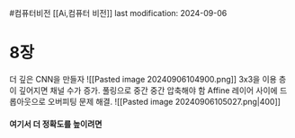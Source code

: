 #컴퓨터비전 
[[Ai,컴퓨터 비전]]
last modification: 2024-09-06

# 8장
더 깊은 CNN을 만들자
![[Pasted image 20240906104900.png]]
3x3을 이용
층이 깊어지면 채널 수가 증가.
풀링으로 중간 중간 압축해야 함
Affine 레이어 사이에 드롭아웃으로 오버피팅 문제 해결.
![[Pasted image 20240906105027.png|400]]

#### 여기서 더 정확도를 높이려면
